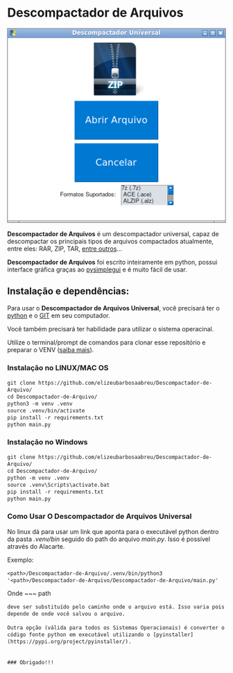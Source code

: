 # Descompactador de Arquivos

![image.png](image.png)

**Descompactador de Arquivos** é um descompactador universal, capaz de descompactar os principais tipos de arquivos compactados atualmente, entre eles: RAR, ZIP, TAR, [entre outros](formatos.txt)...

**Descompactador de Arquivos** foi escrito inteiramente em python, possui interface gráfica graças ao [pysimplegui](https://pypi.org/project/PySimpleGUI/) e é muito fácil de usar.

## Instalação e dependências:

Para usar o **Descompactador de Arquivos Universal**, você precisará ter o [python](https://python.org) e o [GIT](https://git-scm.com/download/) em seu computador.

Você também precisará ter habilidade para utilizar o sistema operacinal.

Utilize o terminal/prompt de comandos para clonar esse repositório e preparar o VENV ([saiba mais](https://docs.python.org/pt-br/3/library/venv.html)).

### Instalação no LINUX/MAC OS

~~~
git clone https://github.com/elizeubarbosaabreu/Descompactador-de-Arquivo/
cd Descompactador-de-Arquivo/
python3 -m venv .venv
source .venv/bin/activate
pip install -r requirements.txt
python main.py 
~~~

### Instalação no Windows

~~~
git clone https://github.com/elizeubarbosaabreu/Descompactador-de-Arquivo/
cd Descompactador-de-Arquivo/
python -m venv .venv
source .venv\Scripts\activate.bat
pip install -r requirements.txt
python main.py 
~~~

### Como Usar O  Descompactador de Arquivos Universal

No linux dá para usar um link que aponta para o executável python dentro da pasta *.venv/bin* seguido do path do arquivo *main.py*. Isso é possível através do Alacarte.

Exemplo: 

~~~
<path>/Descompactador-de-Arquivo/.venv/bin/python3 '<path>/Descompactador-de-Arquivo/Descompactador-de-Arquivo/main.py'
~~~

Onde ~~~
path
~~~ 
deve ser substituído pelo caminho onde o arquivo está. Isso varia pois depende de onde você salvou o arquivo.

Outra opção (válida para todos os Sistemas Operacionais) é converter o código fonte python em executável utilizando o [pyinstaller](https://pypi.org/project/pyinstaller/).


### Obrigado!!!


